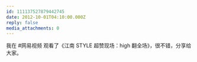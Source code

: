 ```yaml
---
id: 111137527879442745
date: 2012-10-01T04:10:00.000Z
reply: false
media_attachments: 0
---
```


我在 #网易视频 观看了《江南 STYLE 超赞现场：high 翻全场》，很不错，分享给大家。 ​​​​

